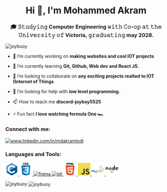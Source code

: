 <h1 align="center">Hi 👋, I'm Mohammed Akram</h1>
<h3 align="center">🎓 𝚂𝚝𝚞𝚍𝚢𝚒𝚗𝚐 Computer Engineering 𝚠𝚒𝚝𝚑 𝙲𝚘-𝚘𝚙 𝚊𝚝 𝚝𝚑𝚎 𝚄𝚗𝚒𝚟𝚎𝚛𝚜𝚒𝚝𝚢 𝚘𝚏 Victoria, 𝚐𝚛𝚊𝚍𝚞𝚊𝚝𝚒𝚗𝚐 may 2028.</h3>

<p align="left"> <img src="https://komarev.com/ghpvc/?username=joybuoy&label=Profile%20views&color=0e75b6&style=flat" alt="joybuoy" /> </p>


- 🔭 I’m currently working on **making websites and cool IOT projects**

- 🌱 I’m currently learning **Git, Github, Web dev and React JS.**

- 👯 I’m looking to collaborate on **any exciting projects realted to IOT (Internet of Things**

- 🤝 I’m looking for help with **low level programming.**

- 📫 How to reach me **discord-joyboy5525**

- ⚡ Fun fact **I love watching formula One 🏎️**

<h3 align="left">Connect with me:</h3>
<p align="left">
<a href="https://linkedin.com/in/www.linkedin.com/in/mdakramlodi" target="blank"><img align="center" src="https://raw.githubusercontent.com/rahuldkjain/github-profile-readme-generator/master/src/images/icons/Social/linked-in-alt.svg" alt="www.linkedin.com/in/mdakramlodi" height="30" width="40" /></a>
</p>

<h3 align="left">Languages and Tools:</h3>
<p align="left"> <a href="https://www.cprogramming.com/" target="_blank" rel="noreferrer"> <img src="https://raw.githubusercontent.com/devicons/devicon/master/icons/c/c-original.svg" alt="c" width="40" height="40"/> </a> <a href="https://www.w3schools.com/css/" target="_blank" rel="noreferrer"> <img src="https://raw.githubusercontent.com/devicons/devicon/master/icons/css3/css3-original-wordmark.svg" alt="css3" width="40" height="40"/> </a> <a href="https://www.figma.com/" target="_blank" rel="noreferrer"> <img src="https://www.vectorlogo.zone/logos/figma/figma-icon.svg" alt="figma" width="40" height="40"/> </a> <a href="https://git-scm.com/" target="_blank" rel="noreferrer"> <img src="https://www.vectorlogo.zone/logos/git-scm/git-scm-icon.svg" alt="git" width="40" height="40"/> </a> <a href="https://www.w3.org/html/" target="_blank" rel="noreferrer"> <img src="https://raw.githubusercontent.com/devicons/devicon/master/icons/html5/html5-original-wordmark.svg" alt="html5" width="40" height="40"/> </a> <a href="https://developer.mozilla.org/en-US/docs/Web/JavaScript" target="_blank" rel="noreferrer"> <img src="https://raw.githubusercontent.com/devicons/devicon/master/icons/javascript/javascript-original.svg" alt="javascript" width="40" height="40"/> </a> <a href="https://www.mysql.com/" target="_blank" rel="noreferrer"> <img src="https://raw.githubusercontent.com/devicons/devicon/master/icons/mysql/mysql-original-wordmark.svg" alt="mysql" width="40" height="40"/> </a> <a href="https://nodejs.org" target="_blank" rel="noreferrer"> <img src="https://raw.githubusercontent.com/devicons/devicon/master/icons/nodejs/nodejs-original-wordmark.svg" alt="nodejs" width="40" height="40"/> </a> </p>

<p><img align="left" src="https://github-readme-stats.vercel.app/api/top-langs?username=joybuoy&show_icons=true&locale=en&layout=compact" alt="joybuoy" /></p>

<p>&nbsp;<img align="center" src="https://github-readme-stats.vercel.app/api?username=joybuoy&show_icons=true&locale=en" alt="joybuoy" /></p>

